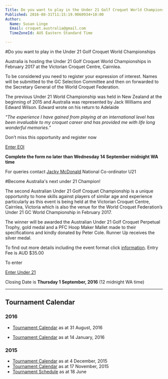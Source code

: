 ```yaml
---
Title: Do you want to play in the Under 21 Golf Croquet World Championships
Published: 2016-08-31T11:15:19.9060934+10:00
Author:
  Name: Susan Linge
  Email: croquet.australia@gmail.com
  TimeZoneId: AUS Eastern Standard Time

---
```

#Do you want to play in the Under 21 Golf Croquet World Championships

Australia is hosting the Under 21 Golf Croquet World Championships in February 2017 at the Victorian Croquet Centre, Cairnlea.

To be considered you need to register your expression of interest.  Names will be submitted to the GC Selection Committee and then on forwarded to the Secretary General of the World Croquet Federation.

The previous Under 21 World Championship was held in New Zealand at the beginning of 2015 and Australia was represented by Jack Williams and Edward Wilson.  Edward wrote on his return to Adelaide 

*“The experience I have gained from playing at an international level has been invaluable to my croquet career and has provided me with life long wonderful memories.”*

Don’t miss this opportunity and register now

<a href="/tournaments/2017/gc/u21-worlds-eoi" class="btn btn-primary btn-lg" role="button">Enter EOI</a>

**Complete the form no later than Wednesday 14 September midnight WA time**

For queries contact [Jacky McDonald](mailto:ndu21c@croquet-australia.com.au) National Co-ordinator U21



#Become Australia's next under 21 Champion!

The second Australian Under 21 Golf Croquet Championship is a unique opportunity to hone skills against players of similar age and experience particularly as this event is being held at the Victorian Croquet Centre, Cairnlea, Victoria which is also the venue for the World Croquet Federation’s Under 21 GC World Championship in February 2017.

The winner will be awarded the Australian Under 21 Golf Croquet Perpetual Trophy, gold medal and a PFC Hoop Maker Mallet made to their specifications and kindly donated by Peter Cole.  Runner Up receives the silver medal.

To find out more details including the event format click [information](/september-flyer-v2.pdf).
Entry Fee is AUD $35.00  

To enter

<a href="/tournaments/2016/gc/u21" class="btn btn-primary btn-lg" role="button">Enter Under 21</a>

Closing Date is **Thursday 1 September, 2016** (12 midnight WA time)









---





## Tournament Calendar

### 2016

- [Tournament Calendar](/tournaments/aca-tournament-calendar-as-at-31-august-2016.pdf) as at 31 August, 2016

- [Tournament Calendar](/aca-tournament-calendar-as-at-14-january-2016.pdf) as at 14 January, 2016

### 2015

- [Tournament Calendar](/2015-2019-aca-tournament-program-as-at-4-december.pdf) as at 4 December, 2015
- [Tournament Calendar](/2015-2019-aca-tournament-calendar-as-at-17-nov-2015.pdf) as at 17 November, 2015
- [Tournament Schedule](/2015-2019-aca-tournament-program-as-at-18-june-2015-2-.pdf) as at 18 June